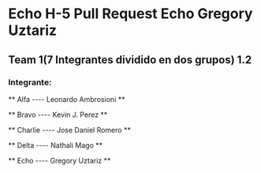# Echo H-5 Pull Request Echo Gregory Uztariz 

## Team 1(7 Integrantes dividido en dos grupos) 1.2

### Integrante:

** Alfa    ---- Leonardo Ambrosioni ** 

** Bravo   ---- Kevin J. Perez **

** Charlie ---- Jose Daniel Romero **

** Delta   ---- Nathali Mago **

** Echo    ---- Gregory Uztariz **
